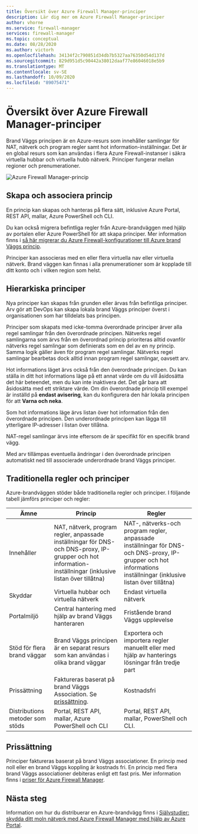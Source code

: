 ```yaml
---
title: Översikt över Azure Firewall Manager-principer
description: Lär dig mer om Azure Firewall Manager-principer
author: vhorne
ms.service: firewall-manager
services: firewall-manager
ms.topic: conceptual
ms.date: 08/28/2020
ms.author: victorh
ms.openlocfilehash: 34134f2c790851d34db7b5327aa76350d54d137d
ms.sourcegitcommit: 829d951d5c90442a38012daaf77e86046018e5b9
ms.translationtype: MT
ms.contentlocale: sv-SE
ms.lasthandoff: 10/09/2020
ms.locfileid: "89075471"
---
```

# <a name="azure-firewall-manager-policy-overview"></a>Översikt över Azure Firewall Manager-principer

Brand Väggs principen är en Azure-resurs som innehåller samlingar för NAT, nätverk och program regler samt hot information-inställningar. Det är en global resurs som kan användas i flera Azure Firewall-instanser i säkra virtuella hubbar och virtuella hubb nätverk. Principer fungerar mellan regioner och prenumerationer.

![Azure Firewall Manager-princip](media/policy-overview/policy-overview.png)

## <a name="policy-creation-and-association"></a>Skapa och associera princip

En princip kan skapas och hanteras på flera sätt, inklusive Azure Portal, REST API, mallar, Azure PowerShell och CLI.

Du kan också migrera befintliga regler från Azure-brandväggen med hjälp av portalen eller Azure PowerShell för att skapa principer. Mer information finns i [så här migrerar du Azure Firewall-konfigurationer till Azure brand Väggs princip](migrate-to-policy.md). 

Principer kan associeras med en eller flera virtuella nav eller virtuella nätverk. Brand väggen kan finnas i alla prenumerationer som är kopplade till ditt konto och i vilken region som helst.

## <a name="hierarchical-policies"></a>Hierarkiska principer

Nya principer kan skapas från grunden eller ärvas från befintliga principer. Arv gör att DevOps kan skapa lokala brand Väggs principer överst i organisationen som har tilldelats bas principen.

Principer som skapats med icke-tomma överordnade principer ärver alla regel samlingar från den överordnade principen. Nätverks regel samlingarna som ärvs från en överordnad princip prioriteras alltid ovanför nätverks regel samlingar som definierats som en del av en ny princip. Samma logik gäller även för program regel samlingar. Nätverks regel samlingar bearbetas dock alltid innan program regel samlingar, oavsett arv.

Hot informations läget ärvs också från den överordnade principen. Du kan ställa in ditt hot informations läge på ett annat värde om du vill åsidosätta det här beteendet, men du kan inte inaktivera det. Det går bara att åsidosätta med ett striktare värde. Om din överordnade princip till exempel är inställd på **endast avisering**, kan du konfigurera den här lokala principen för att **Varna och neka**.

Som hot informations läge ärvs listan över hot information från den överordnade principen. Den underordnade principen kan lägga till ytterligare IP-adresser i listan över tillåtna.

NAT-regel samlingar ärvs inte eftersom de är specifikt för en specifik brand vägg.

Med arv tillämpas eventuella ändringar i den överordnade principen automatiskt ned till associerade underordnade brand Väggs principer.

## <a name="traditional-rules-and-policies"></a>Traditionella regler och principer

Azure-brandväggen stöder både traditionella regler och principer. I följande tabell jämförs principer och regler:


| Ämne | Princip  | Regler |
| ------- | ------- | ----- |
|Innehåller     |NAT, nätverk, program regler, anpassade inställningar för DNS-och DNS-proxy, IP-grupper och hot information-inställningar (inklusive listan över tillåtna)|NAT-, nätverks-och program regler, anpassade inställningar för DNS-och DNS-proxy, IP-grupper och hot informations inställningar (inklusive listan över tillåtna)|
|Skyddar     |Virtuella hubbar och virtuella nätverk|Endast virtuella nätverk|
|Portalmiljö     |Central hantering med hjälp av brand Väggs hanteraren|Fristående brand Väggs upplevelse|
|Stöd för flera brand väggar     |Brand Väggs principen är en separat resurs som kan användas i olika brand väggar|Exportera och importera regler manuellt eller med hjälp av hanterings lösningar från tredje part |
|Prissättning     |Faktureras baserat på brand Väggs Association. Se [prissättning](#pricing).|Kostnadsfri|
|Distributions metoder som stöds     |Portal, REST API, mallar, Azure PowerShell och CLI|Portal, REST API, mallar, PowerShell och CLI. |

## <a name="pricing"></a>Prissättning

Principer faktureras baserat på brand Väggs associationer. En princip med noll eller en brand Väggs koppling är kostnads fri. En princip med flera brand Väggs associationer debiteras enligt ett fast pris. Mer information finns i [priser för Azure Firewall Manager](https://azure.microsoft.com/pricing/details/firewall-manager/).

## <a name="next-steps"></a>Nästa steg

Information om hur du distribuerar en Azure-brandvägg finns i [Självstudier: skydda ditt moln nätverk med Azure Firewall Manager med hjälp av Azure Portal](secure-cloud-network.md).
